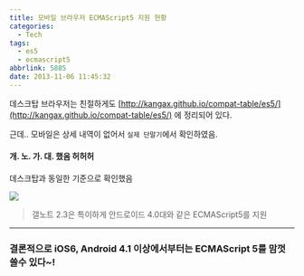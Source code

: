 ```yaml
---
title: 모바일 브라우저 ECMAScript5 지원 현황
categories:
  - Tech
tags:
  - es5
  - ecmascript5
abbrlink: 5885
date: 2013-11-06 11:45:32
---
```


데스크탑 브라우저는 친절하게도
[http://kangax.github.io/compat-table/es5/](http://kangax.github.io/compat-table/es5/) 에 정리되어 있다.

근데.. 모바일은 상세 내역이 없어서 `실제 단말기`에서 확인하였음.

#### 개. 노. 가. 대. 했음 허허허

데스크탑과 동일한 기준으로 확인했음

![](ECMAScript5.png)

> 갤노트 2.3은 특이하게 안드로이드 4.0대와 같은 ECMAScript5를 지원

--------------
### 결론적으로 iOS6, Android 4.1 이상에서부터는 ECMAScript 5를 맘껏 쓸수 있다~!